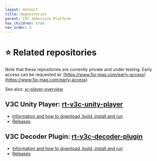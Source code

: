 ```yaml
---
layout: default
title: Repositories
parent: V3C Immersive Platform
has_children: true
nav_order: 3
---
```


# ⭐ Related repositories
Note that these repositories are currently private and under testing. Early access can be requested at: [https://www.5g-mag.com/early-access](https://www.5g-mag.com/early-access)

See also: [xr-player-overview](tutorials/xr-player-overview) 

## V3C Unity Player: [rt-v3c-unity-player](https://github.com/5G-MAG/rt-v3c-unity-player)
* [Information and how to download, build, install and run](https://github.com/5G-MAG/rt-v3c-unity-player#readme)
* [Releases](https://github.com/5G-MAG/rt-v3c-unity-player/releases)

## V3C Decoder Plugin: [rt-v3c-decoder-plugin](https://github.com/5G-MAG/rt-v3c-decoder-plugin)
* [Information and how to download, build, install and run](https://github.com/5G-MAG/rt-v3c-decoder-plugin#readme)
* [Releases](https://github.com/5G-MAG/rt-v3c-decoder-plugin/releases)
